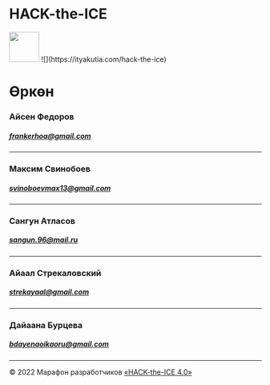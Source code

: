 # HACK-the-ICE
<img src="https://static.tildacdn.com/tild3161-3361-4131-a662-636334383666/Group_1548.svg" height="60" />
![](https://ityakutia.com/hack-the-ice)

#  Өркөн 
### Айсен Федоров 
##### frankerhoa@gmail.com
***
### Максим Свинобоев
##### svinoboevmax13@gmail.com
***
### Сангун Атласов
##### sangun.96@mail.ru
***
### Айаал Стрекаловский
##### strekayaal@gmail.com
****
### Дайаана Бурцева
##### bdayenaoikaoru@gmail.com
****
© 2022 Марафон разработчиков [«HACK-the-ICE 4.0»](https://ityakutia.com/hack-the-ice)
